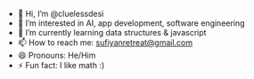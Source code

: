 - 👋 Hi, I’m @cluelessdesi
- 👀 I’m interested in AI, app development, software engineering
- 🌱 I’m currently learning data structures & javascript
- 📫 How to reach me: sufiyanretreat@gmail.com
- 😄 Pronouns: He/Him
- ⚡ Fun fact: I like math :)

<!---
cluelessdesi/cluelessdesi is a ✨ special ✨ repository because its `README.md` (this file) appears on your GitHub profile.
You can click the Preview link to take a look at your changes.
--->
